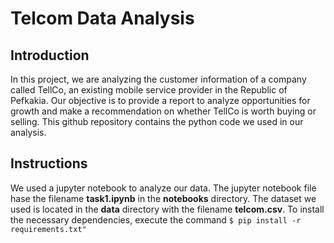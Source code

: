 # Telcom Data Analysis

## Introduction
In this project, we are analyzing the customer information of a company called TellCo, an existing mobile service provider in the Republic of Pefkakia.
Our objective is to provide a report to analyze opportunities for growth and make a recommendation on whether TellCo is worth buying or selling.
This github repository contains the python code we used in our analysis.

## Instructions
We used a jupyter notebook to analyze our data. The jupyter notebook file hase the filename **task1.ipynb** in the **notebooks** directory. 
The dataset we used is located in the **data** directory with the filename **telcom.csv**.
To install the necessary dependencies, execute the command 
```$ pip install -r requirements.txt"```